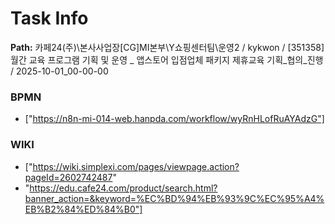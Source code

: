 # Task Info

**Path:** 카페24(주)\본사사업장\[CG]MI본부\Y쇼핑센터팀\운영2 / kykwon / [351358] 월간 교육 프로그램 기획 및 운영 _ 앱스토어 입점업체 패키지 제휴교육 기획_협의_진행 / 2025-10-01_00-00-00

### BPMN
- ["https://n8n-mi-014-web.hanpda.com/workflow/wyRnHLofRuAYAdzG"]

### WIKI
- ["https://wiki.simplexi.com/pages/viewpage.action?pageId=2602742487"
- "https://edu.cafe24.com/product/search.html?banner_action=&keyword=%EC%BD%94%EB%93%9C%EC%95%A4%EB%B2%84%ED%84%B0"]

